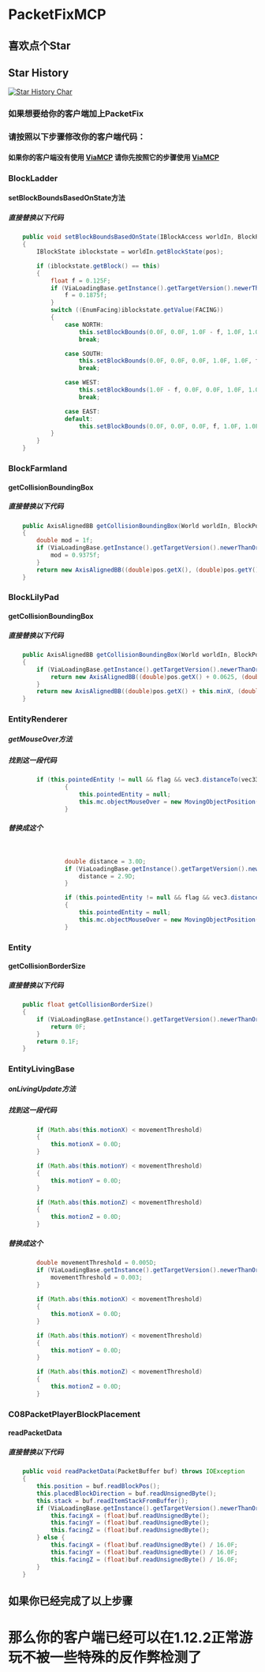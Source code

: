 # PacketFixMCP
## 喜欢点个Star
## Star History

[![Star History Char](https://api.star-history.com/svg?repos=LangYa466/PacketFixMCP&type=Date)](https://star-history.com/#LangYa466/PacketFixMCP&Date&theme=dark)

### 如果想要给你的客户端加上PacketFix
### 请按照以下步骤修改你的客户端代码：
#### 如果你的客户端没有使用 [ViaMCP](https://github.com/ViaVersionMCP/ViaMCP) 请你先按照它的步骤使用 [ViaMCP](https://github.com/ViaVersionMCP/ViaMCP)

### BlockLadder
#### setBlockBoundsBasedOnState方法
##### 直接替换以下代码
```java
    public void setBlockBoundsBasedOnState(IBlockAccess worldIn, BlockPos pos)
    {
        IBlockState iblockstate = worldIn.getBlockState(pos);

        if (iblockstate.getBlock() == this)
        {
            float f = 0.125F;
            if (ViaLoadingBase.getInstance().getTargetVersion().newerThanOrEqualTo(ProtocolVersion.v1_12_2)) {
                f = 0.1875f;
            }
            switch ((EnumFacing)iblockstate.getValue(FACING))
            {
                case NORTH:
                    this.setBlockBounds(0.0F, 0.0F, 1.0F - f, 1.0F, 1.0F, 1.0F);
                    break;

                case SOUTH:
                    this.setBlockBounds(0.0F, 0.0F, 0.0F, 1.0F, 1.0F, f);
                    break;

                case WEST:
                    this.setBlockBounds(1.0F - f, 0.0F, 0.0F, 1.0F, 1.0F, 1.0F);
                    break;

                case EAST:
                default:
                    this.setBlockBounds(0.0F, 0.0F, 0.0F, f, 1.0F, 1.0F);
            }
        }
    }
```


### BlockFarmland
#### getCollisionBoundingBox
##### 直接替换以下代码
```java
    public AxisAlignedBB getCollisionBoundingBox(World worldIn, BlockPos pos, IBlockState state)
    {
        double mod = 1f;
        if (ViaLoadingBase.getInstance().getTargetVersion().newerThanOrEqualTo(ProtocolVersion.v1_12_2)) {
            mod = 0.9375f;
        }
        return new AxisAlignedBB((double)pos.getX(), (double)pos.getY(), (double)pos.getZ(), (double)(pos.getX() + 1), (double)(pos.getY() + mod), (double)(pos.getZ() + 1));
    }
```

### BlockLilyPad
#### getCollisionBoundingBox
##### 直接替换以下代码
```java
    public AxisAlignedBB getCollisionBoundingBox(World worldIn, BlockPos pos, IBlockState state)
    {
        if (ViaLoadingBase.getInstance().getTargetVersion().newerThanOrEqualTo(ProtocolVersion.v1_12_2)) {
            return new AxisAlignedBB((double)pos.getX() + 0.0625, (double)pos.getY(), (double)pos.getZ() + this.minZ + 0.0625, (double)pos.getX() + 0.9375, (double)pos.getY() + 0.09375, (double)pos.getZ() + 0.9375);
        }
        return new AxisAlignedBB((double)pos.getX() + this.minX, (double)pos.getY() + this.minY, (double)pos.getZ() + this.minZ, (double)pos.getX() + this.maxX, (double)pos.getY() + this.maxY, (double)pos.getZ() + this.maxZ);
    }
```

### EntityRenderer
##### getMouseOver方法
##### 找到这一段代码
```java
        if (this.pointedEntity != null && flag && vec3.distanceTo(vec33) > 3.0D)
                {
                    this.pointedEntity = null;
                    this.mc.objectMouseOver = new MovingObjectPosition(MovingObjectPosition.MovingObjectType.MISS, vec33, (EnumFacing)null, new BlockPos(vec33));
                }
```
##### 替换成这个
```java


                double distance = 3.0D;
                if (ViaLoadingBase.getInstance().getTargetVersion().newerThanOrEqualTo(ProtocolVersion.v1_12_2)) {
                    distance = 2.9D;
                }

                if (this.pointedEntity != null && flag && vec3.distanceTo(vec33) > distance)
                {
                    this.pointedEntity = null;
                    this.mc.objectMouseOver = new MovingObjectPosition(MovingObjectPosition.MovingObjectType.MISS, vec33, (EnumFacing)null, new BlockPos(vec33));
                }
```

### Entity
#### getCollisionBorderSize
##### 直接替换以下代码
```java
    public float getCollisionBorderSize()
    {
        if (ViaLoadingBase.getInstance().getTargetVersion().newerThanOrEqualTo(ProtocolVersion.v1_12_2)) {
            return 0F;
        }
        return 0.1F;
    }
```

### EntityLivingBase
##### onLivingUpdate方法
##### 找到这一段代码
```java
        if (Math.abs(this.motionX) < movementThreshold)
        {
            this.motionX = 0.0D;
        }

        if (Math.abs(this.motionY) < movementThreshold)
        {
            this.motionY = 0.0D;
        }

        if (Math.abs(this.motionZ) < movementThreshold)
        {
            this.motionZ = 0.0D;
        }

```
##### 替换成这个
```java
        double movementThreshold = 0.005D;
        if (ViaLoadingBase.getInstance().getTargetVersion().newerThanOrEqualTo(ProtocolVersion.v1_12_2)) {
            movementThreshold = 0.003;
        }
        
        if (Math.abs(this.motionX) < movementThreshold)
        {
            this.motionX = 0.0D;
        }

        if (Math.abs(this.motionY) < movementThreshold)
        {
            this.motionY = 0.0D;
        }

        if (Math.abs(this.motionZ) < movementThreshold)
        {
            this.motionZ = 0.0D;
        }
```


### C08PacketPlayerBlockPlacement
#### readPacketData
##### 直接替换以下代码
```java
    public void readPacketData(PacketBuffer buf) throws IOException
    {
        this.position = buf.readBlockPos();
        this.placedBlockDirection = buf.readUnsignedByte();
        this.stack = buf.readItemStackFromBuffer();
        if (ViaLoadingBase.getInstance().getTargetVersion().newerThanOrEqualTo(ProtocolVersion.v1_12_2)) {
            this.facingX = (float)buf.readUnsignedByte();
            this.facingY = (float)buf.readUnsignedByte();
            this.facingZ = (float)buf.readUnsignedByte();
        } else {
            this.facingX = (float)buf.readUnsignedByte() / 16.0F;
            this.facingY = (float)buf.readUnsignedByte() / 16.0F;
            this.facingZ = (float)buf.readUnsignedByte() / 16.0F;
        }
    }

```


## 如果你已经完成了以上步骤
# 那么你的客户端已经可以在1.12.2正常游玩不被一些特殊的反作弊检测了

